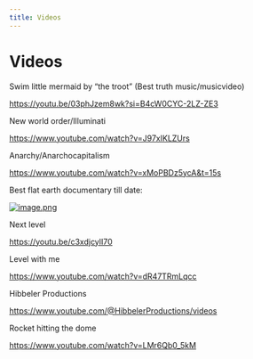 ```yaml
---
title: Videos
---
```


# Videos

Swim little mermaid by “the troot” (Best truth music/musicvideo)

https://youtu.be/03phJzem8wk?si=B4cW0CYC-2LZ-ZE3

New world order/Illuminati

https://www.youtube.com/watch?v=J97xIKLZUrs

Anarchy/Anarchocapitalism

https://www.youtube.com/watch?v=xMoPBDz5ycA&t=15s



Best flat earth documentary till date:

[![image.png](https://images.hive.blog/DQmUzxvVKpNmhdhfzMYVRuMoawbXws8YgZfC5UWBcfqwmUF/image.png)](https://odysee.com/@ODDTV:b/level-(2021)-first-flat-earth:6)

Next level

https://youtu.be/c3xdjcylI70

Level with me

https://www.youtube.com/watch?v=dR47TRmLqcc

Hibbeler Productions

https://www.youtube.com/@HibbelerProductions/videos

Rocket hitting the dome

https://www.youtube.com/watch?v=LMr6Qb0_5kM


